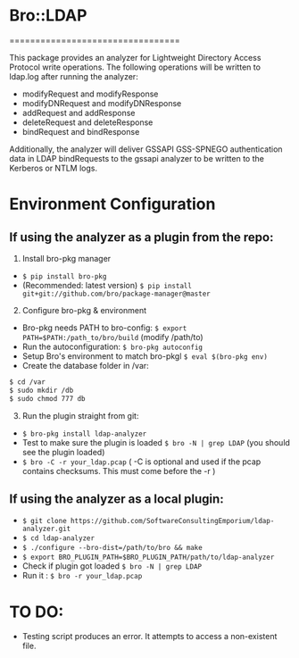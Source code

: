 # Bro::LDAP
=================================

This package provides an analyzer for Lightweight Directory Access Protocol write operations.  The following operations will be written to ldap.log after running the analyzer:

* modifyRequest and modifyResponse
* modifyDNRequest and modifyDNResponse
* addRequest and addResponse
* deleteRequest and deleteResponse
* bindRequest and bindResponse

Additionally, the analyzer will deliver GSSAPI GSS-SPNEGO authentication data in LDAP bindRequests to the gssapi analyzer to be written to the Kerberos or NTLM logs.

# Environment Configuration
## If using the analyzer as a plugin from the repo:

1. Install bro-pkg manager

* `$ pip install bro-pkg`
* (Recommended: latest version) `$ pip install git+git://github.com/bro/package-manager@master`

2. Configure bro-pkg & environment

* Bro-pkg needs PATH to bro-config:  `$ export PATH=$PATH:/path_to/bro/build` (modify /path/to)
* Run the autoconfiguration:  `$ bro-pkg autoconfig`
* Setup Bro's environment to match bro-pkgl  `$ eval $(bro-pkg env)`
* Create the database folder in /var: 

```bash
$ cd /var
$ sudo mkdir /db
$ sudo chmod 777 db
```


3. Run the plugin straight from git:
* `$ bro-pkg install ldap-analyzer`
* Test to make sure the plugin is loaded `$ bro -N | grep LDAP` (you should see the plugin loaded)
* `$ bro -C -r your_ldap.pcap` ( -C is optional and used if the pcap contains checksums.  This must come before the -r )

## If using the analyzer as a local plugin:

* `$ git clone https://github.com/SoftwareConsultingEmporium/ldap-analyzer.git`
* `$ cd ldap-analyzer`
* `$ ./configure --bro-dist=/path/to/bro && make`
* `$ export BRO_PLUGIN_PATH=$BRO_PLUGIN_PATH/path/to/ldap-analyzer`
* Check if plugin got loaded `$ bro -N | grep LDAP` 
* Run it : `$ bro -r your_ldap.pcap`


# TO DO:
* Testing script produces an error.  It attempts to access a non-existent file.
